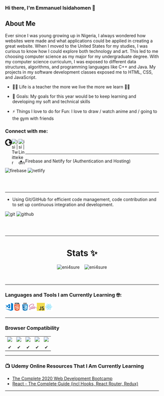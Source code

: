 ### Hi there, I'm Emmanuel Isidahomen 👋

## About Me

Ever since I was young growing up in Nigeria, I always wondered how websites were made and what applications could be applied in creating a great website. When I moved to the United States for my studies, I was curious to know how I could explore both technology and art. This led to me choosing computer science as my major for my undergraduate degree. With my computer science curriculum, I was exposed to different data structures, algorithms, and programming languages like C++ and Java. My projects in my software development classes exposed me to HTML, CSS, and JavaScript.

- 🌱✨ Life is a teacher the more we live the more we learn 🌱✨

- 🥅 Goals: My goals for this year would be to keep learning and developing my soft and technical skills  

- ⚡ Things I love to do for Fun: I love to draw / watch anime and  / going to the gym with friends 

### Connect with me:

[<img align="left" alt="isi" width="22px" src="https://raw.githubusercontent.com/iconic/open-iconic/master/svg/globe.svg" />][Portfolio]
[<img align="left" alt="isi | Twitter" width="22px" src="https://cdn.jsdelivr.net/npm/simple-icons@v3/icons/twitter.svg" />][twitter]
[<img align="left" alt="isi | LinkedIn" width="22px" src="https://cdn.jsdelivr.net/npm/simple-icons@v3/icons/linkedin.svg" />][linkedin]


<br />
<br />

---

- Firebase and Netify for (Authentication and Hosting)
<p>
    <img src="https://www.vectorlogo.zone/logos/firebase/firebase-ar21.svg" alt="firebase" height="40"/>
    <img src="https://www.vectorlogo.zone/logos/netlify/netlify-ar21.svg" alt="netlify" height="40"/>
</p>

<br />
<br />

---

- Using Git/GitHub for efficient code management, code contribution and to set up continuous integration and development.
<p>
    <img src="https://www.vectorlogo.zone/logos/git-scm/git-scm-ar21.svg" alt="git" height="40"/> 
    <img src="https://www.vectorlogo.zone/logos/github/github-ar21.svg" alt="github" height="40"/> 
</p>

<br />
<br />

---
<h1 align="center">Stats ✨</h1>

<div align="center">
    <img src="https://github-readme-stats.vercel.app/api/top-langs/?username=Emmanuelisi20&layout=compact" alt="eni4sure" />
    &nbsp;&nbsp;
    <img src="https://github-readme-stats.vercel.app/api?username=Emmanuelisi20&show_icons=true" alt="eni4sure" />
</div>

<br />
<br />

---

### Languages and Tools I am Currently Learning 🤓:

<img align="left" alt="Visual Studio Code" width="26px" src="https://raw.githubusercontent.com/github/explore/80688e429a7d4ef2fca1e82350fe8e3517d3494d/topics/visual-studio-code/visual-studio-code.png" />
<img align="left" alt="HTML5" width="26px" src="https://raw.githubusercontent.com/github/explore/80688e429a7d4ef2fca1e82350fe8e3517d3494d/topics/html/html.png" />
<img align="left" alt="CSS3" width="26px" src="https://raw.githubusercontent.com/github/explore/80688e429a7d4ef2fca1e82350fe8e3517d3494d/topics/css/css.png" />
<img align="left" alt="Sass" width="26px" src="https://raw.githubusercontent.com/github/explore/80688e429a7d4ef2fca1e82350fe8e3517d3494d/topics/sass/sass.png" />
<img align="left" alt="JavaScript" width="26px" src="https://raw.githubusercontent.com/github/explore/80688e429a7d4ef2fca1e82350fe8e3517d3494d/topics/javascript/javascript.png" />
<img align="left" alt="React" width="26px" src="https://raw.githubusercontent.com/github/explore/80688e429a7d4ef2fca1e82350fe8e3517d3494d/topics/react/react.png" />

<br />
<br />

---

<h3> Browser Compatibility </h3>
<Center><table>
  <tr align="center">
    <td> <img src="https://raw.github.com/alrra/browser-logos/master/src/chrome/chrome_48x48.png" /> </td>
    <td> <img src="https://raw.github.com/alrra/browser-logos/master/src/firefox/firefox_48x48.png" /> </td>
    <td> <img src="https://raw.github.com/alrra/browser-logos/master/src/edge/edge_48x48.png" /> </td>
    <td> <img src="https://raw.github.com/alrra/browser-logos/master/src/safari/safari_48x48.png" /> </td>
    <td> <img src="https://raw.github.com/alrra/browser-logos/master/src/opera/opera_48x48.png" /> </td>
  </tr>
  <tr align="center">
    <td> ✔ </td>
    <td> ✔ </td>
    <td> ✔ </td>
    <td> ✔ </td>
    <td> ✔ </td>
  </tr>
</table>
</Center>

---

### 📺 Udemy Online Resources That I Am Currently Learning  
<!--START -->
- [The Complete 2020 Web Development Bootcamp](https://www.udemy.com/course/the-complete-web-development-bootcamp/)
- [React - The Complete Guide (incl Hooks, React Router, Redux)](https://www.udemy.com/course/react-the-complete-guide-incl-redux/)
<!-- END -->

---

[Portfolio]: https://emmanuelisi-portfolio.netlify.app/
[twitter]: https://twitter.com/EmmanuelIsidah7
[linkedin]: https://www.linkedin.com/in/emmanuel-isidahomen-0b9341181/
